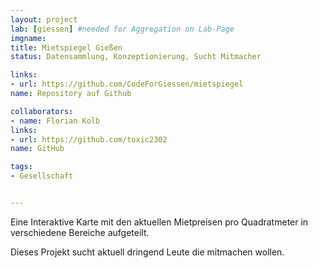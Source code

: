 ```yaml
---
layout: project
lab: [giessen] #needed for Aggregation on Lab-Page
imgname:
title: Mietspiegel Gießen
status: Datensammlung, Konzeptionierung, Sucht Mitmacher

links:
- url: https://github.com/CodeForGiessen/mietspiegel
name: Repository auf Github

collaborators:
- name: Florian Kolb
links:
- url: https://github.com/toxic2302
name: GitHub

tags:
- Gesellschaft


---
```


Eine Interaktive Karte mit den aktuellen Mietpreisen pro Quadratmeter in verschiedene Bereiche aufgeteilt.

Dieses Projekt sucht aktuell dringend Leute die mitmachen wollen.
